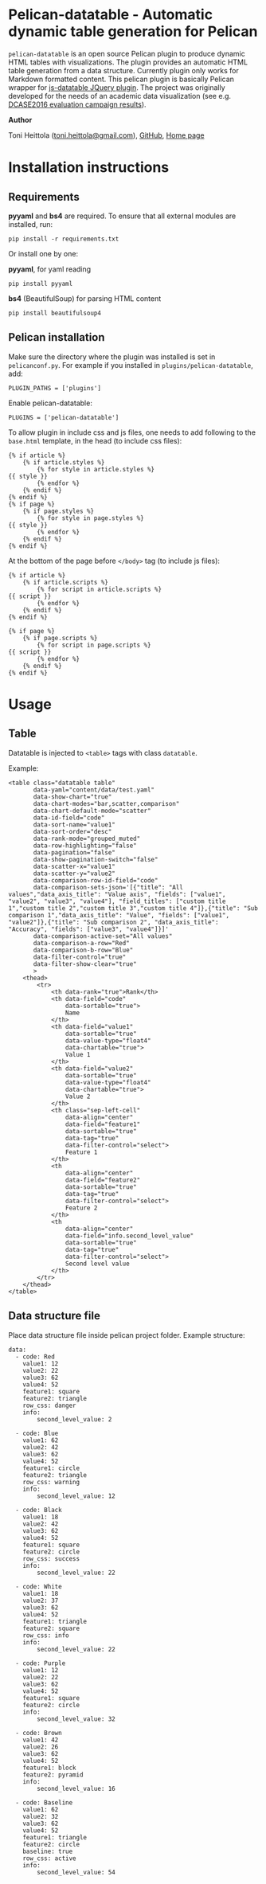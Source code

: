 Pelican-datatable - Automatic dynamic table generation for Pelican
==================================================================

`pelican-datatable` is an open source Pelican plugin to produce dynamic HTML tables with visualizations. The plugin provides an automatic HTML table generation from a data structure. Currently plugin only works for Markdown formatted content. This pelican plugin is basically Pelican wrapper for [js-datatable JQuery plugin](https://github.com/toni-heittola/js-datatable). The project was originally developed for the needs of an academic data visualization (see e.g. [DCASE2016 evaluation campaign results](http://www.cs.tut.fi/sgn/arg/dcase2016/task-results-acoustic-scene-classification)).

**Author**

Toni Heittola (toni.heittola@gmail.com), [GitHub](https://github.com/toni-heittola), [Home page](http://www.cs.tut.fi/~heittolt/)

Installation instructions
=========================

## Requirements

**pyyaml** and **bs4** are required. To ensure that all external modules are installed, run:

    pip install -r requirements.txt

Or install one by one: 

**pyyaml**, for yaml reading 

    pip install pyyaml

**bs4** (BeautifulSoup) for parsing HTML content

    pip install beautifulsoup4


## Pelican installation

Make sure the directory where the plugin was installed is set in `pelicanconf.py`. For example if you installed in `plugins/pelican-datatable`, add:

    PLUGIN_PATHS = ['plugins']

Enable pelican-datatable:

    PLUGINS = ['pelican-datatable']

To allow plugin in include css and js files, one needs to add following to the `base.html` template, in the head (to include css files):

    {% if article %}
        {% if article.styles %}
            {% for style in article.styles %}
    {{ style }}
            {% endfor %}
        {% endif %}
    {% endif %}
    {% if page %}
        {% if page.styles %}
            {% for style in page.styles %}
    {{ style }}
            {% endfor %}
        {% endif %}
    {% endif %}

At the bottom of the page before `</body>` tag (to include js files):

    {% if article %}
        {% if article.scripts %}
            {% for script in article.scripts %}
    {{ script }}
            {% endfor %}
        {% endif %}
    {% endif %}

    {% if page %}
        {% if page.scripts %}
            {% for script in page.scripts %}
    {{ script }}
            {% endfor %}
        {% endif %}
    {% endif %}

Usage
=====

## Table

Datatable is injected to `<table>` tags with class `datatable`.

Example:

    <table class="datatable table"
           data-yaml="content/data/test.yaml"
           data-show-chart="true"
           data-chart-modes="bar,scatter,comparison"
           data-chart-default-mode="scatter"
           data-id-field="code"
           data-sort-name="value1"
           data-sort-order="desc" 
           data-rank-mode="grouped_muted" 
           data-row-highlighting="false" 
           data-pagination="false" 
           data-show-pagination-switch="false"                    
           data-scatter-x="value1"
           data-scatter-y="value2"    
           data-comparison-row-id-field="code"
           data-comparison-sets-json='[{"title": "All values","data_axis_title": "Value axis", "fields": ["value1", "value2", "value3", "value4"], "field_titles": ["custom title 1","custom title 2","custom title 3","custom title 4"]},{"title": "Sub comparison 1","data_axis_title": "Value", "fields": ["value1", "value2"]},{"title": "Sub comparison 2", "data_axis_title": "Accuracy", "fields": ["value3", "value4"]}]'
           data-comparison-active-set="All values"
           data-comparison-a-row="Red"
           data-comparison-b-row="Blue"
           data-filter-control="true"
           data-filter-show-clear="true"       
           >
        <thead>
            <tr>
                <th data-rank="true">Rank</th>
                <th data-field="code" 
                    data-sortable="true">
                    Name
                </th>
                <th data-field="value1" 
                    data-sortable="true" 
                    data-value-type="float4" 
                    data-chartable="true">
                    Value 1
                </th>
                <th data-field="value2" 
                    data-sortable="true" 
                    data-value-type="float4" 
                    data-chartable="true">
                    Value 2
                </th>
                <th class="sep-left-cell"
                    data-align="center"
                    data-field="feature1"
                    data-sortable="true"
                    data-tag="true"
                    data-filter-control="select">
                    Feature 1
                </th>
                <th 
                    data-align="center"
                    data-field="feature2"
                    data-sortable="true"
                    data-tag="true"
                    data-filter-control="select">
                    Feature 2
                </th>      
                <th 
                    data-align="center"
                    data-field="info.second_level_value"
                    data-sortable="true"
                    data-tag="true"
                    data-filter-control="select">
                    Second level value
                </th>                            
            </tr>
        </thead>
    </table>


## Data structure file

Place data structure file inside pelican project folder.
Example structure:
    
    data:
      - code: Red
        value1: 12
        value2: 22
        value3: 62
        value4: 52
        feature1: square
        feature2: triangle
        row_css: danger
        info:
            second_level_value: 2
            
      - code: Blue
        value1: 62
        value2: 42
        value3: 62
        value4: 52
        feature1: circle
        feature2: triangle
        row_css: warning
        info:
            second_level_value: 12
            
      - code: Black
        value1: 18
        value2: 42
        value3: 62
        value4: 52
        feature1: square
        feature2: circle
        row_css: success
        info:
            second_level_value: 22
                
      - code: White
        value1: 18
        value2: 37
        value3: 62
        value4: 52
        feature1: triangle
        feature2: square
        row_css: info
        info:
            second_level_value: 22
            
      - code: Purple
        value1: 12
        value2: 22
        value3: 62
        value4: 52
        feature1: square
        feature2: circle
        info:
            second_level_value: 32
                
      - code: Brown
        value1: 42
        value2: 26
        value3: 62
        value4: 52
        feature1: block
        feature2: pyramid
        info:
            second_level_value: 16
            
      - code: Baseline
        value1: 62
        value2: 32
        value3: 62
        value4: 52
        feature1: triangle
        feature2: circle
        baseline: true
        row_css: active
        info:
            second_level_value: 54

